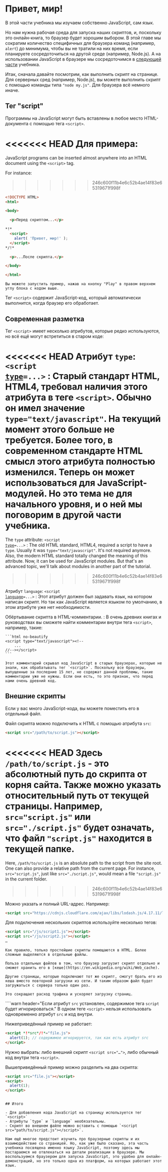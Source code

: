 # Привет, мир!

В этой части учебника мы изучаем собственно JavaScript, сам язык.

Но нам нужна рабочая среда для запуска наших скриптов, и, поскольку это онлайн-книга, то браузер будет хорошим выбором. В этой главе мы сократим количество специфичных для браузера команд (например, `alert`) до минимума, чтобы вы не тратили на них время, если планируете сосредоточиться на другой среде (например, Node.js). А на использовании JavaScript в браузере мы сосредоточимся в [следующей части](/ui) учебника.

Итак, сначала давайте посмотрим, как выполнить скрипт на странице. Для серверных сред (например, Node.js), вы можете выполнить скрипт с помощью команды типа `"node my.js"`. Для браузера всё немного иначе.

## Тег "script"

Программы на JavaScript могут быть вставлены в любое место HTML-документа с помощью тега `<script>`.

<<<<<<< HEAD
Для примера:
=======
JavaScript programs can be inserted almost anywhere into an HTML document using the `<script>` tag.

For instance:
>>>>>>> 246c600f11b4e6c52b4ae14f83e65319671f998f

```html run height=100
<!DOCTYPE HTML>
<html>

<body>

  <p>Перед скриптом...</p>

*!*
  <script>
    alert( 'Привет, мир!' );
  </script>
*/!*

  <p>...После скрипта.</p>

</body>

</html>
```

```online
Вы можете запустить пример, нажав на кнопку "Play" в правом верхнем углу блока с кодом выше.
```

Тег `<script>` содержит JavaScript-код, который автоматически выполнится, когда браузер его обработает.

## Современная разметка

Тег `<script>` имеет несколько атрибутов, которые редко используются, но всё ещё могут встретиться в старом коде:

<<<<<<< HEAD
Атрибут `type`: <code>&lt;script <u>type</u>=...&gt;</code>
: Старый стандарт HTML, HTML4, требовал наличия этого атрибута в теге `<script>`. Обычно он имел значение `type="text/javascript"`. На текущий момент этого больше не требуется. Более того, в современном стандарте HTML смысл этого атрибута полностью изменился. Теперь он может использоваться для JavaScript-модулей. Но это тема не для начального уровня, и о ней мы поговорим в другой части учебника.
=======
The `type` attribute: <code>&lt;script <u>type</u>=...&gt;</code>
: The old HTML standard, HTML4, required a script to have a `type`. Usually it was `type="text/javascript"`. It's not required anymore. Also, the modern HTML standard totally changed the meaning of this attribute. Now, it can be used for JavaScript modules. But that's an advanced topic, we'll talk about modules in another part of the tutorial.
>>>>>>> 246c600f11b4e6c52b4ae14f83e65319671f998f

Атрибут `language`: <code>&lt;script <u>language</u>=...&gt;</code>
: Этот атрибут должен был задавать язык, на котором написан скрипт. Но так как JavaScript является языком по умолчанию, в этом атрибуте уже нет необходимости.

Обёртывание скрипта в HTML-комментарии.
: В очень древних книгах и руководствах вы сможете найти комментарии внутри тега `<script>`, например, такие:

    ```html no-beautify
    <script type="text/javascript"><!--
        ...
    //--></script>
    ```

    Этот комментарий скрывал код JavaScript в старых браузерах, которые не знали, как обрабатывать тег `<script>`. Поскольку все браузеры, выпущенные за последние 15 лет, не содержат данной проблемы, такие комментарии уже не нужны. Если они есть, то это признак, что перед нами очень древний код.

## Внешние скрипты

Если у вас много JavaScript-кода, вы можете поместить его в отдельный файл.

Файл скрипта можно подключить к HTML с помощью атрибута `src`:

```html
<script src="/path/to/script.js"></script>
```

<<<<<<< HEAD
Здесь `/path/to/script.js` - это абсолютный путь до скрипта от корня сайта. Также можно указать относительный путь от текущей страницы. Например, `src="script.js"` или `src="./script.js"` будет означать, что файл `"script.js"` находится в текущей папке.
=======
Here, `/path/to/script.js` is an absolute path to the script from the site root. One can also provide a relative path from the current page. For instance, `src="script.js"`, just like `src="./script.js"`, would mean a file `"script.js"` in the current folder.
>>>>>>> 246c600f11b4e6c52b4ae14f83e65319671f998f

Можно указать и полный URL-адрес. Например:

```html
<script src="https://cdnjs.cloudflare.com/ajax/libs/lodash.js/4.17.11/lodash.js"></script>
```

Для подключения нескольких скриптов используйте несколько тегов:

```html
<script src="/js/script1.js"></script>
<script src="/js/script2.js"></script>
…
```

```smart
Как правило, только простейшие скрипты помещаются в HTML. Более сложные выделяются в отдельные файлы.

Польза отдельных файлов в том, что браузер загрузит скрипт отдельно и сможет хранить его в [кеше](https://en.wikipedia.org/wiki/Web_cache).

Другие страницы, которые подключают тот же скрипт, смогут брать его из кеша вместо повторной загрузки из сети. И таким образом файл будет загружаться с сервера только один раз.

Это сокращает расход трафика и ускоряет загрузку страниц.
```

````warn header="Если атрибут `src` установлен, содержимое тега `script` будет игнорироваться."
В одном теге `<script>` нельзя использовать одновременно атрибут `src` и код внутри.

Нижеприведённый пример не работает:

```html
<script *!*src*/!*="file.js">
  alert(1); // содержимое игнорируется, так как есть атрибут src
</script>
```

Нужно выбрать: либо внешний скрипт `<script src="…">`, либо обычный код внутри тега `<script>`.

Вышеприведённый пример можно разделить на два скрипта:

```html
<script src="file.js"></script>
<script>
  alert(1);
</script>
```
````

## Итого

- Для добавления кода JavaScript на страницу используется тег `<script>`
- Атрибуты `type` и `language` необязательны.
- Скрипт во внешнем файле можно вставить с помощью `<script src="path/to/script.js"></script>`.

Нам ещё многое предстоит изучить про браузерные скрипты и их взаимодействие со страницей. Но, как уже было сказано, эта часть учебника посвящена именно языку JavaScript, поэтому здесь мы постараемся не отвлекаться на детали реализации в браузере. Мы воспользуемся браузером для запуска JavaScript, это удобно для онлайн-демонстраций, но это только одна из платформ, на которых работает этот язык.
